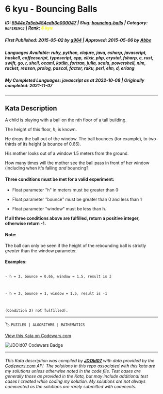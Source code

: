 # 6 kyu - Bouncing Balls

##### **ID**: [5544c7a5cb454edb3c000047](https://www.codewars.com/kata/5544c7a5cb454edb3c000047) | **Slug**: [bouncing-balls](https://www.codewars.com/kata/5544c7a5cb454edb3c000047) | **Category**: `REFERENCE` | **Rank**: <span style="color:yellow">6 kyu</span>

##### **First Published**: 2015-05-02 ***by*** [g964](https://www.codewars.com/users/g964) | **Approved**: 2015-05-06 ***by*** [Abbe](https://www.codewars.com/users/Abbe)

##### **Languages Available**: ruby, python, clojure, java, csharp, javascript, haskell, coffeescript, typescript, cpp, elixir, php, crystal, fsharp, c, rust, swift, go, r, shell, ocaml, kotlin, fortran, julia, scala, powershell, nim, racket, reason, prolog, pascal, factor, raku, perl, elm, d, erlang

##### **My Completed Languages**: javascript ***as at*** 2022-10-08 | **Originally completed**: 2021-11-07

---

## Kata Description


A child is playing with a ball on the nth floor of a tall building.

The height of this floor, *h*, is known. 



He drops the ball out of the window. The ball bounces (for example), to two-thirds of its height (a bounce of 0.66).

 

His mother looks out of a window 1.5 meters from the ground.



How many times will the mother see the ball pass in front of her window (including when it's falling _and_ bouncing?



#### Three conditions must be met for a valid experiment:



*  Float parameter "h" in meters must be greater than 0

*  Float parameter "bounce" must be greater than 0 and less than 1

*  Float parameter "window" must be less than h.



**If all three conditions above are fulfilled, return a positive integer, otherwise return -1.**



#### Note:

The ball can only be seen if the height of the rebounding ball is strictly *greater* than the window parameter.



#### Examples:

```

- h = 3, bounce = 0.66, window = 1.5, result is 3



- h = 3, bounce = 1, window = 1.5, result is -1 



(Condition 2) not fulfilled).

```

---


🏷 `PUZZLES | ALGORITHMS | MATHEMATICS`


[View this Kata on Codewars.com](https://www.codewars.com/kata/5544c7a5cb454edb3c000047)

![](https://www.codewars.com/users/jdold07/badges/large "JDOld07 Codewars Badge")

---

###### *This Kata description was compiled by [**JDOld07**](https://tpstech.dev) with data provided by the [Codewars.com](https://www.codewars.com) API.  The solutions in this repo associated with this kata are my solutions unless otherwise noted in the code file.  Test cases are generally those as provided in the Kata, but may include additional test cases I created while coding my solution.  My solutions are not always commented as the solutions are rarely submitted with comments.*
